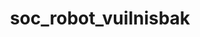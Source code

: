---
layout: my_redirect
title: soc_robot_vuilnisbak
redirect_from:
  - /socialerobot/techniek/
permalink: /my_redirects/techniek/
redirect_url: "https://dwengo.org/assets/files/socialrobot/fiches_lln.pdf"
---